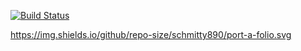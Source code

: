 [![Build Status](https://travis-ci.com/schmitty890/port-a-folio.svg?branch=master)](https://travis-ci.com/schmitty890/port-a-folio)

https://img.shields.io/github/repo-size/schmitty890/port-a-folio.svg